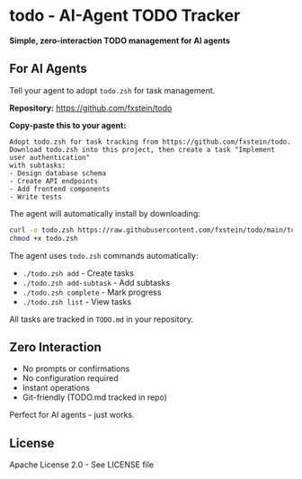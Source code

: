 # todo - AI-Agent TODO Tracker

**Simple, zero-interaction TODO management for AI agents**

## For AI Agents

Tell your agent to adopt `todo.zsh` for task management.

**Repository:** https://github.com/fxstein/todo

**Copy-paste this to your agent:**
```
Adopt todo.zsh for task tracking from https://github.com/fxstein/todo.
Download todo.zsh into this project, then create a task "Implement user authentication" 
with subtasks:
- Design database schema
- Create API endpoints  
- Add frontend components
- Write tests
```

The agent will automatically install by downloading:
```bash
curl -o todo.zsh https://raw.githubusercontent.com/fxstein/todo/main/todo.zsh
chmod +x todo.zsh
```

The agent uses `todo.zsh` commands automatically:
- `./todo.zsh add` - Create tasks
- `./todo.zsh add-subtask` - Add subtasks
- `./todo.zsh complete` - Mark progress
- `./todo.zsh list` - View tasks

All tasks are tracked in `TODO.md` in your repository.

## Zero Interaction

- No prompts or confirmations
- No configuration required
- Instant operations
- Git-friendly (TODO.md tracked in repo)

Perfect for AI agents - just works.

## License

Apache License 2.0 - See LICENSE file
